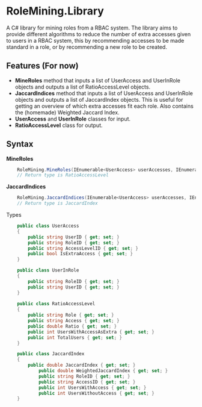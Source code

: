 # RoleMining.Library

A C# library for mining roles from a RBAC system. The library aims to provide different algorithms to reduce the number of extra accesses given to users in a RBAC system, this by recommending accesses to be made standard in a role, or by recommending a new role to be created.

## Features (For now)
- **MineRoles** method that inputs a list of UserAccess and UserInRole objects and outputs a list of RatioAccessLevel objects.
- **JaccardIndices** method that inputs a list of UserAccess and UserInRole objects and outputs a list of JaccardIndex objects. This is useful for getting an overview of which extra accesses fit each role. Also contains the (homemade) Weighted Jaccard Index.
- **UserAccess** and **UserInRole** classes for input.
- **RatioAccessLevel** class for output.

## Syntax
**MineRoles**
```csharp
	RoleMining.MineRoles(IEnumerable<UserAccess> userAccesses, IEnumerable<UserInRole> userInRoles)
	// Return type is RatioAccessLevel
```

**JaccardIndices**
```csharp
	RoleMining.JaccardIndices(IEnumerable<UserAccess> userAccesses, IEnumerable<UserInRole> userInRoles)
	// Return type is JaccardIndex
```

Types
```csharp
    public class UserAccess
	{
		public string UserID { get; set; }
		public string RoleID { get; set; }
		public string AccessLevelID { get; set; }
		public bool IsExtraAccess { get; set; }
	}

    public class UserInRole
	{
		public string RoleID { get; set; }
		public string UserID { get; set; }
	}
	
    public class RatioAccessLevel
	{
		public string Role { get; set; }
		public string Access { get; set; }
		public double Ratio { get; set; }
		public int UsersWithAccessAsExtra { get; set; }
		public int TotalUsers { get; set; }
	}

    public class JaccardIndex
	{
		public double JaccardIndex { get; set; }
	        public double WeightedJaccardIndex { get; set; }
	        public string RoleID { get; set; }
	        public string AccessID { get; set; }
	        public int UsersWithAccess { get; set; }
	        public int UsersWithoutAccess { get; set; }
	}
```
